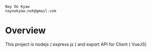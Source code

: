 
    Nay Oo Kyaw 
    nayookyaw.nok@gmail.com
    

# Overview
This project is nodejs ( express js ) and export API for Client ( VueJS)

